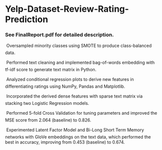 # Yelp-Dataset-Review-Rating-Prediction 
### See FinalReport.pdf for detailed description.

 Oversampled minority classes using SMOTE to produce class-balanced data.

 Performed text cleaning and implemented bag-of-words embedding with tf-idf score to generate text matrix in Python.

 Analyzed conditional regression plots to derive new features in differentiating ratings using NumPy, Pandas and Matplotlib.

 Incorporated the derived dense features with sparse text matrix via stacking two Logistic Regression models.

 Performed 5-fold Cross Validation for tuning parameters and improved the MSE score from 2.064 (baseline) to 0.826.

 Experimented Latent Factor Model and Bi-Long Short Term Memory networks with GloVe embeddings on the text data, which performed the best in accuracy, improving from 0.453 (baseline) to 0.674.
